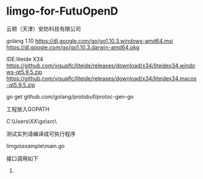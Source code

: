 # limgo-for-FutuOpenD
云顿（天津）安防科技有限公司

golang 1.10
https://dl.google.com/go/go1.10.3.windows-amd64.msi
https://dl.google.com/go/go1.10.3.darwin-amd64.pkg

IDE:liteide X34
https://github.com/visualfc/liteide/releases/download/x34/liteidex34.windows-qt5.9.5.zip
https://github.com/visualfc/liteide/releases/download/x34/liteidex34.macos-qt5.9.5.zip



go get github.com/golang/protobuf/protoc-gen-go

工程放入GOPATH

C:\Users\XX\go\src\


测试实列请编译成可执行程序

limgo\example\main.go


接口调用如下

1.
